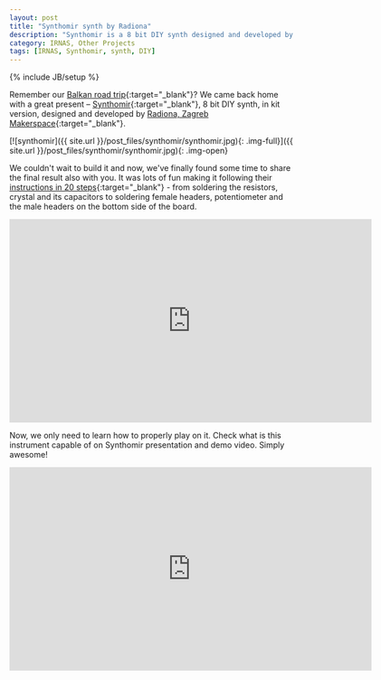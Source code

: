 ```yaml
---
layout: post
title: "Synthomir synth by Radiona"
description: "Synthomir is a 8 bit DIY synth designed and developed by Radiona, Zagreb Makerspace. Last month we visited them and received their Synthomir in kit version as a gift."
category: IRNAS, Other Projects
tags: [IRNAS, Synthomir, synth, DIY]
---
```

{% include JB/setup %}

Remember our [Balkan road trip](http://irnas.eu/irnas,%20koruza,%20goodenoughcnc/2016/04/13/on-a-trip-zagreb-beograd-osijek){:target="_blank"}? We came back home with a great present – [Synthomir](http://radiona.org/synthomir/){:target="_blank"}, 8 bit DIY synth, in kit version, designed and developed by [Radiona, Zagreb Makerspace](http://radiona.org/){:target="_blank"}.

[![synthomir]({{ site.url }}/post_files/synthomir/synthomir.jpg){: .img-full}]({{ site.url }}/post_files/synthomir/synthomir.jpg){: .img-open}

We couldn't wait to build it and now, we've finally found some time to share the final result also with you. It was lots of fun making it following their [instructions in 20 steps](http://radiona.org/synthomir/content.html){:target="_blank"} - from soldering the resistors, crystal and its capacitors to soldering female headers, potentiometer and the male headers on the bottom side of the board.

<iframe width="640" height="360" src="https://www.youtube.com/embed/5dbdIF865lg?rel=0&amp;controls=0" frameborder="0" allowfullscreen></iframe>

Now, we only need to learn how to properly play on it. Check what is this instrument capable of on Synthomir presentation and demo video. Simply awesome!

<iframe width="640" height="360" src="https://www.youtube.com/embed/uvvPPmoRUTk?rel=0&amp;controls=0" frameborder="0" allowfullscreen></iframe>



